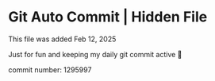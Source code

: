 # Git Auto Commit | Hidden File

This file was added Feb 12, 2025

Just for fun and keeping my daily git commit active 🤪

commit number: 1295997
